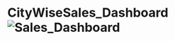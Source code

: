 # CityWiseSales_Dashboard![Sales_Dashboard](https://user-images.githubusercontent.com/88282209/219844398-4bda3dd3-6ba4-478a-a45b-6f50fc270a28.PNG)
